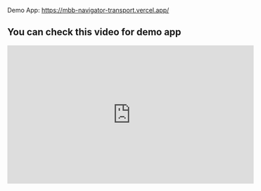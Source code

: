 Demo App: https://mbb-navigator-transport.vercel.app/

<h2>You can check this video for demo app</h2>

<iframe width="560" height="315" src="https://www.youtube.com/watch?v=7NTkW-TRIho&feature=youtu.be" frameborder="0" allowfullscreen></iframe>
